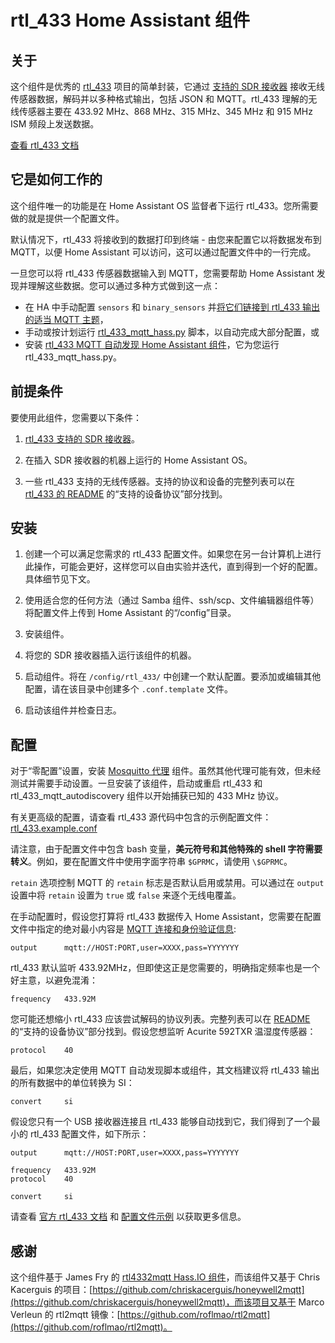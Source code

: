 # rtl_433 Home Assistant 组件

## 关于

这个组件是优秀的 [rtl_433](https://github.com/merbanan/rtl_433) 项目的简单封装，它通过 [支持的 SDR 接收器](https://triq.org/rtl_433/HARDWARE.html) 接收无线传感器数据，解码并以多种格式输出，包括 JSON 和 MQTT。rtl_433 理解的无线传感器主要在 433.92 MHz、868 MHz、315 MHz、345 MHz 和 915 MHz ISM 频段上发送数据。

[查看 rtl_433 文档](https://triq.org/rtl_433)

## 它是如何工作的

这个组件唯一的功能是在 Home Assistant OS 监督者下运行 rtl_433。您所需要做的就是提供一个配置文件。

默认情况下，rtl_433 将接收到的数据打印到终端 - 由您来配置它以将数据发布到 MQTT，以便 Home Assistant 可以访问，这可以通过配置文件中的一行完成。

一旦您可以将 rtl_433 传感器数据输入到 MQTT，您需要帮助 Home Assistant 发现并理解这些数据。您可以通过多种方式做到这一点：

  * 在 HA 中手动配置 `sensors` 和 `binary_sensors` 并[将它们链接到 rtl_433 输出的适当 MQTT 主题](https://www.home-assistant.io/integrations/sensor.mqtt/)，
  * 手动或按计划运行 [rtl_433_mqtt_hass.py](https://github.com/merbanan/rtl_433/tree/master/examples/rtl_433_mqtt_hass.py) 脚本，以自动完成大部分配置，或
  * 安装 [rtl_433 MQTT 自动发现 Home Assistant 组件](https://github.com/pbkhrv/rtl_433-hass-addons/tree/main/rtl_433_mqtt_autodiscovery)，它为您运行 rtl_433_mqtt_hass.py。

## 前提条件

要使用此组件，您需要以下条件：

 1. [rtl_433 支持的 SDR 接收器](https://triq.org/rtl_433/HARDWARE.html)。

 2. 在插入 SDR 接收器的机器上运行的 Home Assistant OS。

 3. 一些 rtl_433 支持的无线传感器。支持的协议和设备的完整列表可以在 [rtl_433 的 README](https://github.com/merbanan/rtl_433/blob/master/README.md) 的“支持的设备协议”部分找到。

## 安装

 1. 创建一个可以满足您需求的 rtl_433 配置文件。如果您在另一台计算机上进行此操作，可能会更好，这样您可以自由实验并迭代，直到得到一个好的配置。具体细节见下文。

 2. 使用适合您的任何方法（通过 Samba 组件、ssh/scp、文件编辑器组件等）将配置文件上传到 Home Assistant 的“/config”目录。

 3. 安装组件。

 5. 将您的 SDR 接收器插入运行该组件的机器。

 5. 启动组件。将在 `/config/rtl_433/` 中创建一个默认配置。要添加或编辑其他配置，请在该目录中创建多个 `.conf.template` 文件。

 6. 启动该组件并检查日志。

## 配置

对于“零配置”设置，安装 [Mosquitto 代理](https://github.com/home-assistant/addons/blob/master/mosquitto/DOCS.md) 组件。虽然其他代理可能有效，但未经测试并需要手动设置。一旦安装了该组件，启动或重启 rtl_433 和 rtl_433_mqtt_autodiscovery 组件以开始捕获已知的 433 MHz 协议。

有关更高级的配置，请查看 rtl_433 源代码中包含的示例配置文件：[rtl_433.example.conf](https://github.com/merbanan/rtl_433/blob/master/conf/rtl_433.example.conf)

请注意，由于配置文件中包含 bash 变量，**美元符号和其他特殊的 shell 字符需要转义**。例如，要在配置文件中使用字面字符串 `$GPRMC`，请使用 `\$GPRMC`。

`retain` 选项控制 MQTT 的 `retain` 标志是否默认启用或禁用。可以通过在 `output` 设置中将 `retain` 设置为 `true` 或 `false` 来逐个无线电覆盖。

在手动配置时，假设您打算将 rtl_433 数据传入 Home Assistant，您需要在配置文件中指定的绝对最小内容是 [MQTT 连接和身份验证信息](https://triq.org/rtl_433/OPERATION.html#mqtt-output):

```
output      mqtt://HOST:PORT,user=XXXX,pass=YYYYYYY
```

rtl_433 默认监听 433.92MHz，但即使这正是您需要的，明确指定频率也是一个好主意，以避免混淆：

```
frequency   433.92M
```

您可能还想缩小 rtl_433 应该尝试解码的协议列表。完整列表可以在 [README](https://github.com/merbanan/rtl_433/blob/master/README.md) 的“支持的设备协议”部分找到。假设您想监听 Acurite 592TXR 温湿度传感器：

```
protocol    40
```

最后，如果您决定使用 MQTT 自动发现脚本或组件，其文档建议将 rtl_433 输出的所有数据中的单位转换为 SI：

```
convert     si
```

假设您只有一个 USB 接收器连接且 rtl_433 能够自动找到它，我们得到了一个最小的 rtl_433 配置文件，如下所示：

```
output      mqtt://HOST:PORT,user=XXXX,pass=YYYYYYY

frequency   433.92M
protocol    40

convert     si
```

请查看 [官方 rtl_433 文档](https://triq.org/rtl_433) 和 [配置文件示例](https://github.com/merbanan/rtl_433/tree/master/conf) 以获取更多信息。

## 感谢

这个组件基于 James Fry 的 [rtl4332mqtt Hass.IO 组件](https://github.com/james-fry/hassio-addons/tree/master/rtl4332mqtt)，而该组件又基于 Chris Kacerguis 的项目：[https://github.com/chriskacerguis/honeywell2mqtt](https://github.com/chriskacerguis/honeywell2mqtt)，而该项目又基于 Marco Verleun 的 rtl2mqtt 镜像：[https://github.com/roflmao/rtl2mqtt](https://github.com/roflmao/rtl2mqtt)。